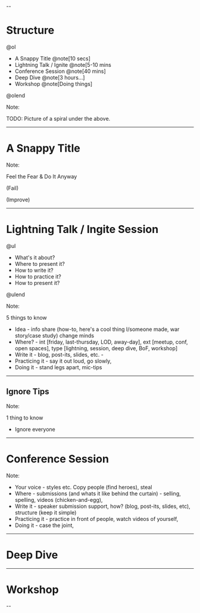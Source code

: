 -- 
# Structure

@ol

* A Snappy Title @note[10 secs]
* Lightning Talk / Ignite @note[5-10 mins
* Conference Session @note[40 mins]
* Deep Dive @note[3 hours...]
* Workshop @note[Doing things]

@olend

Note:

TODO: Picture of a spiral under the above.

---

# A Snappy Title

Note:

Feel the Fear & Do It Anyway

(Fail)

(Improve)

---

# Lightning Talk / Ingite Session

@ul

* What's it about?
* Where to present it?
* How to write it?
* How to practice it?
* How to present it? 

@ulend

Note:

5 things to know
 
* Idea - info share (how-to, here's a cool thing I/someone made, war story/case study) change minds
* Where? - int [friday, last-thursday, LOD, away-day], ext [meetup, conf, open spaces], type [lightning, session, deep dive, BoF, workshop]
* Write it - blog, post-its, slides, etc. - 
* Practicing it - say it out loud, go slowly, 
* Doing it - stand legs apart, mic-tips

---

## Ignore Tips

Note:

1 thing to know

* Ignore everyone

---

# Conference Session

Note:

* Your voice - styles etc.  Copy people (find heroes), steal
* Where - submissions (and whats it like behind the curtain) - selling, spelling, videos (chicken-and-egg),
* Write it - speaker submission support, how? (blog, post-its, slides, etc), structure (keep it simple)
* Practicing it - practice in front of people, watch videos of yourself, 
* Doing it - case the joint, 

---

# Deep Dive



---

# Workshop

--